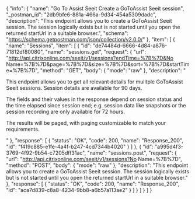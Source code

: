 {
  "info": {
    "name": "Go To Assist Seeit Create a GoToAssist Seeit session",
    "_postman_id": "2db9bfe6-881a-466a-9d34-454a5309dadc",
    "description": "This endpoint allows you to create a GoToAssist Seeit session. The session logically exists but is not started until you open the returned startUrl in a suitable browser.",
    "schema": "https://schema.getpostman.com/json/collection/v2.0.0/"
  },
  "item": [
    {
      "name": "Sessions",
      "item": [
        {
          "id": "de74484d-6666-4d84-a876-71812df80080",
          "name": "sessions.get",
          "request": {
            "url": "http://api.citrixonline.com/seeit/v1/sessions?endTime=%7B%7D&No Name=%7B%7D&page=%7B%7D&size=%7B%7D&sort=%7B%7D&startTime=%7B%7D",
            "method": "GET",
            "body": {
              "mode": "raw"
            },
            "description": "<p>This endpoint allows you to get all relevant details for mulitple GoToAssist Seeit sessions. Session details are available for 90 days.</p></p>The fields and their values in the response depend on session status and the time elapsed since session end; e.g. session data like snapshots or the session recording are only available for 72 hours.</p><p>The results will be paged, with paging customizable to match your requirements.</p>"
          },
          "response": [
            {
              "status": "OK",
              "code": 200,
              "name": "Response_200",
              "id": "f419c885-e1fe-4a4f-b247-4cd7344b4020"
            }
          ]
        },
        {
          "id": "a995d4f3-3769-4f92-9b54-c7205dff31ac",
          "name": "sessions.post",
          "request": {
            "url": "http://api.citrixonline.com/seeit/v1/sessions?No Name=%7B%7D",
            "method": "POST",
            "body": {
              "mode": "raw"
            },
            "description": "This endpoint allows you to create a GoToAssist Seeit session. The session logically exists but is not started until you open the returned startUrl in a suitable browser."
          },
          "response": [
            {
              "status": "OK",
              "code": 200,
              "name": "Response_200",
              "id": "aca7d839-c8a8-4234-9bb8-a6b57a113ae2"
            }
          ]
        }
      ]
    }
  ]
}